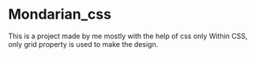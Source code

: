 # Mondarian_css
This is a project made by me mostly with the help of css only
Within CSS, only grid property is used to make the design.
